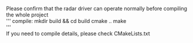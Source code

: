 Please confirm that the radar driver can operate normally before compiling the whole project  
'''
compile:
  mkdir build && cd build
  cmake ..
  make  
'''    
  If you need to compile details, please check CMakeLists.txt
